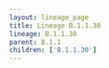 ```yaml
---
layout: lineage_page
title: Lineage B.1.1.30
lineage: B.1.1.30
parent: B.1.1
children: ['B.1.1.30']
---
```

